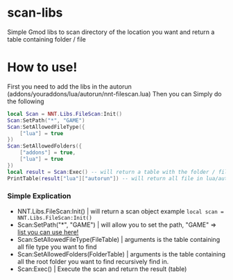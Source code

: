 # scan-libs
Simple Gmod libs to scan directory of the location you want and return a table containing folder / file

# How to use!

First you need to add the libs in the autorun (addons/youraddons/lua/autorun/nnt-filescan.lua)
Then you can Simply do the following
```lua
local Scan = NNT.Libs.FileScan:Init()
Scan:SetPath("*", "GAME")
Scan:SetAllowedFileType({
    ["lua"] = true
})
Scan:SetAllowedFolders({
    ["addons"] = true,
    ["lua"] = true
})
local result = Scan:Exec() -- will return a table with the folder / file
PrintTable(result["lua"]["autorun"]) -- will return all file in lua/autorun
```
### Simple Explication
- NNT.Libs.FileScan:Init() | will return a scan object  example ```local scan = NNT.Libs.FileScan:Init()```
- Scan:SetPath("*", "GAME") | will allow you to set the path, "GAME" => [list you can use here!](https://wiki.facepunch.com/gmod/File_Search_Paths)
- Scan:SetAllowedFileType(FileTable) | arguments is the table containing all file type you want to find
- Scan:SetAllowedFolders(FolderTable) | arguments is the table containing all the root folder you want to find recursively find in.
- Scan:Exec() | Execute the scan and return the result (table)
